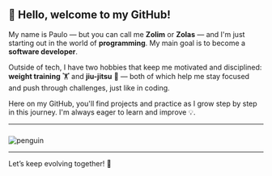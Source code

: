 ## 👋 Hello, welcome to my GitHub!

My name is Paulo — but you can call me **Zolim** or **Zolas** — and I'm just starting out in the world of **programming**. My main goal is to become a **software developer**.

Outside of tech, I have two hobbies that keep me motivated and disciplined: **weight training** 🏋️ and **jiu-jitsu** 🥋 — both of which help me stay focused and push through challenges, just like in coding.

Here on my GitHub, you'll find projects and practice as I grow step by step in this journey. I'm always eager to learn and improve 💡.

---

### 

![penguin](https://media.giphy.com/media/3oriO0OEd9QIDdllqo/giphy.gif)

---

Let’s keep evolving together! 🚀
